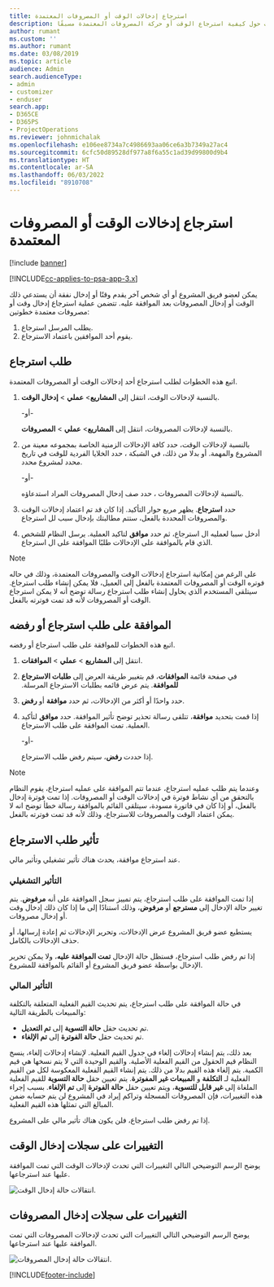 ```yaml
---
title: استرجاع إدخالات الوقت أو المصروفات المعتمدة
description: يوفر هذا المقال معلومات حول كيفية استرجاع الوقت أو حركة المصروفات المعتمدة مسبقًا.
author: rumant
ms.custom: ''
ms.author: rumant
ms.date: 03/08/2019
ms.topic: article
audience: Admin
search.audienceType:
- admin
- customizer
- enduser
search.app:
- D365CE
- D365PS
- ProjectOperations
ms.reviewer: johnmichalak
ms.openlocfilehash: e106ee8734a7c4986693aa06ce6a3b7349a27ac4
ms.sourcegitcommit: 6cfc50d89528df977a8f6a55c1ad39d99800d9b4
ms.translationtype: HT
ms.contentlocale: ar-SA
ms.lasthandoff: 06/03/2022
ms.locfileid: "8910708"
---
```

# <a name="recall-approved-time-or-expense-entries"></a>استرجاع إدخالات الوقت أو المصروفات المعتمدة

[!include [banner](../includes/psa-now-project-operations.md)]

[!INCLUDE[cc-applies-to-psa-app-3.x](../includes/cc-applies-to-psa-app-3x.md)]

يمكن لعضو فريق المشروع أو أي شخص آخر يقدم وقتًا أو إدخال نفقة أن يستدعي ذلك الوقت أو إدخال المصروفات بعد الموافقة عليه. تتضمن عملية استرجاع إدخال وقت أو مصروفات معتمدة خطوتين:

1. يطلب المرسل استرجاع.
2. يقوم أحد الموافقين باعتماد الاسترجاع.

## <a name="request-a-recall"></a>طلب استرجاع

اتبع هذه الخطوات لطلب استرجاع أحد إدخالات الوقت أو المصروفات المعتمدة.

1. بالنسبة لإدخالات الوقت، انتقل إلى **المشاريع**\> **عملي** \> **إدخال الوقت**.

    -أو-

    بالنسبة لإدخالات المصروفات، انتقل إلى **المشاريع**\> **عملي** \> **المصروفات**.

2. بالنسبة لإدخالات الوقت، حدد كافة الإدخالات الزمنية الخاصة بمجموعه معينة من المشروع والمهمة. أو بدلا من ذلك، في الشبكة ، حدد الخلايا الفردية للوقت في تاريخ محدد لمشروع محدد.

    -أو-

    بالنسبة لإدخالات المصروفات ، حدد صف إدخال المصروفات المراد استدعاؤه.

3. حدد **استرجاع**. يظهر مربع حوار التأكيد. إذا كان قد تم اعتماد إدخالات الوقت والمصروفات المحددة بالفعل، ستتم مطالبتك بإدخال سبب لل استرجاع.
4. أدخل سببا لعمليه ال استرجاع، ثم حدد **موافق** لتاكيد العملية. يرسل النظام للشخص الذي قام بالموافقة على الإدخالات طلبًا الموافقة على ال استرجاع.

> [!NOTE]
> على الرغم من إمكانية  استرجاع إدخالات الوقت والمصروفات المعتمدة، وذلك في حاله فوتره الوقت أو المصروفات المعتمدة بالفعل إلى العميل، فلا يمكن إنشاء طلب  استرجاع. سيتلقى المستخدم الذي يحاول إنشاء طلب  استرجاع رسالة توضح أنه لا يمكن استرجاع الوقت أو المصروفات لأنه قد تمت فوترته بالفعل.

## <a name="approve-or-reject-a-recall-request"></a>الموافقة على طلب استرجاع أو رفضه

اتبع هذه الخطوات للموافقة على طلب استرجاع أو رفضه.

1. انتقل إلى **المشاريع** \> **عملي** \> **الموافقات**.
2. في صفحة قائمة **الموافقات**، قم بتغيير طريقة العرض إلى **‏‫طلبات الاسترجاع للموافقة**. يتم عرض قائمه بطلبات الاسترجاع المرسلة.
3. حدد واحدًا أو أكثر من الإدخالات، ثم حدد **موافقة** أو **رفض**.
4. إذا قمت بتحديد **موافقة**، تتلقى رسالة تحذير توضح تأثير الموافقة. حدد **موافق** لتأكيد العملية. تمت الموافقة على طلب الاسترجاع.

    -أو-

    إذا حددت **رفض**، سيتم رفض طلب الاسترجاع.

> [!NOTE]
> وعندما يتم طلب عمليه استرجاع، عندما تتم الموافقة على عمليه استرجاع، يقوم النظام بالتحقق من أي نشاط فوترة في إدخالات الوقت أو المصروفات. إذا تمت فوترة إدخال بالفعل، أو إذا كان في فاتورة مسودة، سيتلقى القائم بالموافقة رسالة خطأ توضح انه لا يمكن اعتماد الوقت والمصروفات للاسترجاع، وذلك لأنه قد تمت فوترته بالفعل.

## <a name="impact-of-a-recall-request"></a>تأثير طلب الاسترجاع

عند استرجاع موافقة، يحدث هناك تأثير تشغيلي وتأثير مالي.

### <a name="operational-impact"></a>التأثير التشغيلي

إذا تمت الموافقة على طلب استرجاع، يتم تمييز سجل الموافقة على أنه **مرفوض**. يتم تغيير حالة الإدخال إلى **مسترجع** أو **مرفوض**، وذلك استنادًا إلى ما إذا كان ذلك إدخال وقت أو إدخال مصروفات.

يستطيع عضو فريق المشروع عرض الإدخالات، وتحرير الإدخالات ثم إعادة إرسالها، أو حذف الإدخالات بالكامل.

إذا تم رفض طلب استرجاع، فستظل حالة الإدخال **تمت الموافقة عليه**، ولا يمكن تحرير الإدخال بواسطة عضو فريق المشروع أو القائم بالموافقة للمشروع.

### <a name="financial-impact"></a>التأثير المالي

في حالة الموافقة على طلب استرجاع، يتم تحديث القيم الفعلية المتعلقة بالتكلفة والمبيعات بالطريقة التالية:

- تم تحديث حقل **حالة التسوية** إلى **تم التعديل**.
- تم تحديث حقل **حالة الفوترة** إلى **تم الإلغاء**.

بعد ذلك، يتم إنشاء إدخالات إلغاء في جدول القيم الفعلية. لإنشاء إدخالات إلغاء، ينسخ النظام قيم الحقول من القيم الفعلية الأصلية. والقيم الوحيدة التي لا يتم نسخها هي قيم الكمية. يتم إلغاء هذه القيم بدلا من ذلك. يتم إنشاء القيم الفعلية المعكوسة لكل من القيم الفعلية لـ **التكلفة** و **المبيعات غير المفوترة**. يتم تعيين حقل **حالة التسوية** للقيم الفعلية الملغاة إلى **غير قابل للتسوية**، ويتم تعيين حقل **حالة الفوترة** إلى **تم الإلغاء**. بسبب إجراء هذه التغييرات، فإن المصروفات المسجلة وتراكم إيراد في المشروع لن يتم حسابه ضمن المبالغ التي تمثلها هذه القيم الفعلية.

إذا تم رفض طلب استرجاع، فلن يكون هناك تأثير مالي على المشروع.

## <a name="changes-to-time-entry-records"></a>التغييرات على سجلات إدخال الوقت

يوضح الرسم التوضيحي التالي التغييرات التي تحدث لإدخالات الوقت التي تمت الموافقة عليها عند استرجاعها.

![انتقالات حالة إدخال الوقت.](media/TimeEntryStateTransitions.png)

## <a name="changes-to-expense-entry-records"></a>التغييرات على سجلات إدخال المصروفات

يوضح الرسم التوضيحي التالي التغييرات التي تحدث لإدخالات المصروفات التي تمت الموافقة عليها عند استرجاعها.

![انتقالات حالة إدخال المصروفات.](media/ExpenseEntryStateTransitions.png)


[!INCLUDE[footer-include](../includes/footer-banner.md)]
